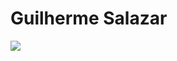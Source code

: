
# Guilherme Salazar

<img src="href=https://cdn.jsdelivr.net/gh/devicons/devicon@v2.12.0/devicon.min.css">


<!--
**GuilhermeSalazar01/guilhermesalazar01** is a ✨ _special_ ✨ repository because its `README.md` (this file) appears on your GitHub profile.

Here are some ideas to get you started:

- 🔭 I’m currently working on ...
- 🌱 I’m currently learning ...
- 👯 I’m looking to collaborate on ...
- 🤔 I’m looking for help with ...
- 💬 Ask me about ...
- 📫 How to reach me: ...
- 😄 Pronouns: ...
- ⚡ Fun fact: ...
-->
